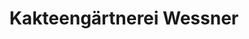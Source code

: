 ---
title: "Kakteengärtnerei Wessner"
url: /muggensturm/kakteengaertnerei-wessner/
shop: Garten-Center
---